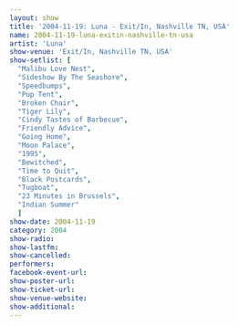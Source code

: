 ```yaml
---
layout: show
title: '2004-11-19: Luna - Exit/In, Nashville TN, USA'
name: 2004-11-19-luna-exitin-nashville-tn-usa
artist: 'Luna'
show-venue: 'Exit/In, Nashville TN, USA'
show-setlist: [
  "Malibu Love Nest",
  "Sideshow By The Seashore",
  "Speedbumps",
  "Pup Tent",
  "Broken Chair",
  "Tiger Lily",
  "Cindy Tastes of Barbecue",
  "Friendly Advice",
  "Going Home",
  "Moon Palace",
  "1995",
  "Bewitched",
  "Time to Quit",
  "Black Postcards",
  "Tugboat",
  "23 Minutes in Brussels",
  "Indian Summer"
  ]
show-date: 2004-11-19
category: 2004
show-radio: 
show-lastfm: 
show-cancelled: 
performers: 
facebook-event-url: 
show-poster-url: 
show-ticket-url: 
show-venue-website: 
show-additional: 
---
```


